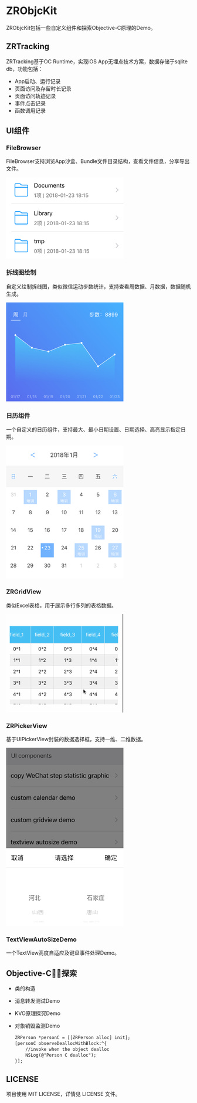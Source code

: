 # ZRObjcKit

ZRObjcKit包括一些自定义组件和探索Objective-C原理的Demo。

## ZRTracking

ZRTracking基于OC Runtime，实现iOS App无埋点技术方案，数据存储于sqlite db，功能包括：

* App启动、运行记录
* 页面访问及存留时长记录
* 页面访问轨迹记录
* 事件点击记录
* 函数调用记录

## UI组件

### FileBrowser

FileBrowser支持浏览App沙盒、Bundle文件目录结构，查看文件信息，分享导出文件。

<img src="https://raw.githubusercontent.com/jiaxw32/ZRObjcKit/master/ZRObjcKit/Resource/fileBrowser.png" width="320">

### 拆线图绘制

自定义绘制拆线图，类似微信运动步数统计，支持查看周数据、月数据，数据随机生成。

<img src="https://raw.githubusercontent.com/jiaxw32/ZRObjcKit/master/ZRObjcKit/Resource/polylineGraphic.png" width="320">

### 日历组件

一个自定义的日历组件，支持最大、最小日期设置、日期选择、高亮显示指定日期。

<img src="https://raw.githubusercontent.com/jiaxw32/ZRObjcKit/master/ZRObjcKit/Resource/customCalendar.png" width="320">

### ZRGridView

类似Excel表格，用于展示多行多列的表格数据。       

<img src="https://raw.githubusercontent.com/jiaxw32/ZRGridView/master/ZRGridView/ZRGridView/gridview.gif" width="320">

### ZRPickerView

基于UIPickerView封装的数据选择框，支持一维、二维数据。

<img src="https://raw.githubusercontent.com/jiaxw32/ZRObjcKit/master/ZRObjcKit/Resource/pickerview.png" width="320">

### TextViewAutoSizeDemo

一个TextView高度自适应及键盘事件处理Demo。

## Objective-C探索

* 类的构造

* 消息转发测试Demo

* KVO原理探究Demo

* 对象销毁监测Demo

    ```Objctive-C
    ZRPerson *personC = [[ZRPerson alloc] init];
    [personC observeDeallocWithBlock:^{
        //invoke when the object dealloc
        NSLog(@"Person C dealloc");
    }];
    ```

## LICENSE

项目使用 MIT LICENSE，详情见 LICENSE 文件。
